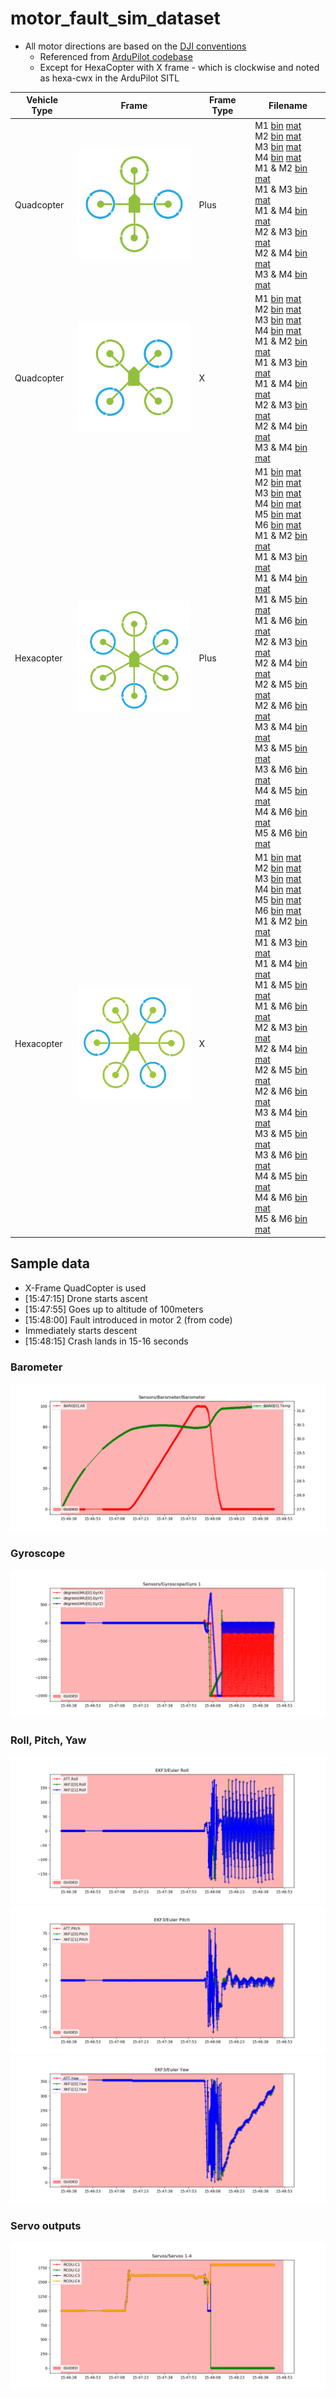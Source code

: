 # motor_fault_sim_dataset
- All motor directions are based on the [DJI conventions](https://forum44.djicdn.com/data/attachment/forum/201711/26/172348bppvtt1ot1nrtp5j.jpg)
  - Referenced from [ArduPilot codebase](https://github.com/ArduPilot/ardupilot/blob/19ff65a4add88e09821a963f41dfe6e6633d0aa8/libraries/SITL/SIM_Frame.cpp#L65)
  - Except for HexaCopter with X frame - which is clockwise and noted as hexa-cwx in the ArduPilot SITL

| Vehicle Type | Frame | Frame Type | Filename
| ----------- | ----------- | ----------- | ----------- |
| Quadcopter | <img src="images/quadplus.png" width="200"/> | Plus | M1 [bin](dist/quad-plus/m1.bin) [mat](dist/quad-plus/m1.mat) <br> M2 [bin](dist/quad-plus/m2.bin) [mat](dist/quad-plus/m2.mat)<br> M3 [bin](dist/quad-plus/m3.bin) [mat](dist/quad-plus/m3.mat)<br> M4 [bin](dist/quad-plus/m4.bin) [mat](dist/quad-plus/m4.mat)<br> M1 & M2 [bin](dist/quad-plus/m1m2.bin) [mat](dist/quad-plus/m1m2.mat)<br> M1 & M3 [bin](dist/quad-plus/m1m3.bin) [mat](dist/quad-plus/m1m3.mat)<br> M1 & M4 [bin](dist/quad-plus/m1m4.bin) [mat](dist/quad-plus/m1m4.mat)<br> M2 & M3 [bin](dist/quad-plus/m2m3.bin) [mat](dist/quad-plus/m2m3.mat)<br> M2 & M4 [bin](dist/quad-plus/m2m4.bin) [mat](dist/quad-plus/m2m4.mat)<br> M3 & M4 [bin](dist/quad-plus/m3m4.bin) [mat](dist/quad-plus/m3m4.mat)
| Quadcopter | <img src="images/quadx.png" width="200"/> | X | M1 [bin](dist/quad-x/m1.bin) [mat](dist/quad-x/m1.mat) <br> M2 [bin](dist/quad-x/m2.bin) [mat](dist/quad-x/m2.mat)<br> M3 [bin](dist/quad-x/m3.bin) [mat](dist/quad-x/m3.mat)<br> M4 [bin](dist/quad-x/m4.bin) [mat](dist/quad-x/m4.mat)<br> M1 & M2 [bin](dist/quad-x/m1m2.bin) [mat](dist/quad-x/m1m2.mat)<br> M1 & M3 [bin](dist/quad-x/m1m3.bin) [mat](dist/quad-x/m1m3.mat)<br> M1 & M4 [bin](dist/quad-x/m1m4.bin) [mat](dist/quad-x/m1m4.mat)<br> M2 & M3 [bin](dist/quad-x/m2m3.bin) [mat](dist/quad-x/m2m3.mat)<br> M2 & M4 [bin](dist/quad-x/m2m4.bin) [mat](dist/quad-x/m2m4.mat)<br> M3 & M4 [bin](dist/quad-x/m3m4.bin) [mat](dist/quad-x/m3m4.mat)
| Hexacopter | <img src="images/hexaplus.png" width="200"/> | Plus | M1 [bin](dist/hexa-plus/m1.bin) [mat](dist/hexa-plus/m1.mat)<br> M2 [bin](dist/hexa-plus/m2.bin) [mat](dist/hexa-plus/m2.mat)<br> M3 [bin](dist/hexa-plus/m3.bin) [mat](dist/hexa-plus/m3.mat)<br> M4 [bin](dist/hexa-plus/m4.bin) [mat](dist/hexa-plus/m4.mat)<br> M5 [bin](dist/hexa-plus/m5.bin) [mat](dist/hexa-plus/m5.mat)<br> M6 [bin](dist/hexa-plus/m6.bin) [mat](dist/hexa-plus/m6.mat)<br> M1 & M2 [bin](dist/hexa-plus/m1m2.bin) [mat](dist/hexa-plus/m1m2.mat)<br> M1 & M3 [bin](dist/hexa-plus/m1m3.bin) [mat](dist/hexa-plus/m1m3.mat)<br> M1 & M4 [bin](dist/hexa-plus/m1m4.bin) [mat](dist/hexa-plus/m1m4.mat)<br> M1 & M5 [bin](dist/hexa-plus/m1m5.bin) [mat](dist/hexa-plus/m1m5.mat)<br> M1 & M6 [bin](dist/hexa-plus/m1m6.bin) [mat](dist/hexa-plus/m1m6.mat)<br> M2 & M3 [bin](dist/hexa-plus/m2m3.bin) [mat](dist/hexa-plus/m2m3.mat)<br> M2 & M4 [bin](dist/hexa-plus/m2m4.bin) [mat](dist/hexa-plus/m2m4.mat)<br> M2 & M5 [bin](dist/hexa-plus/m2m5.bin) [mat](dist/hexa-plus/m2m5.mat)<br> M2 & M6 [bin](dist/hexa-plus/m2m6.bin) [mat](dist/hexa-plus/m2m6.mat)<br> M3 & M4 [bin](dist/hexa-plus/m3m4.bin) [mat](dist/hexa-plus/m3m4.mat)<br> M3 & M5 [bin](dist/hexa-plus/m3m5.bin) [mat](dist/hexa-plus/m3m5.mat)<br> M3 & M6 [bin](dist/hexa-plus/m3m6.bin) [mat](dist/hexa-plus/m3m6.mat)<br> M4 & M5 [bin](dist/hexa-plus/m4m5.bin) [mat](dist/hexa-plus/m4m5.mat)<br> M4 & M6 [bin](dist/hexa-plus/m4m6.bin) [mat](dist/hexa-plus/m4m6.mat)<br> M5 & M6 [bin](dist/hexa-plus/m5m6.bin) [mat](dist/hexa-plus/m5m6.mat)
| Hexacopter | <img src="images/hexax.png" width="200"/> | X | M1 [bin](dist/hexa-x/m1.bin) [mat](dist/hexa-x/m1.mat)<br> M2 [bin](dist/hexa-x/m2.bin) [mat](dist/hexa-x/m2.mat)<br> M3 [bin](dist/hexa-x/m3.bin) [mat](dist/hexa-x/m3.mat)<br> M4 [bin](dist/hexa-x/m4.bin) [mat](dist/hexa-x/m4.mat)<br> M5 [bin](dist/hexa-x/m5.bin) [mat](dist/hexa-x/m5.mat)<br> M6 [bin](dist/hexa-x/m6.bin) [mat](dist/hexa-x/m6.mat)<br> M1 & M2 [bin](dist/hexa-x/m1m2.bin) [mat](dist/hexa-x/m1m2.mat)<br> M1 & M3 [bin](dist/hexa-x/m1m3.bin) [mat](dist/hexa-x/m1m3.mat)<br> M1 & M4 [bin](dist/hexa-x/m1m4.bin) [mat](dist/hexa-x/m1m4.mat)<br> M1 & M5 [bin](dist/hexa-x/m1m5.bin) [mat](dist/hexa-x/m1m5.mat)<br> M1 & M6 [bin](dist/hexa-x/m1m6.bin) [mat](dist/hexa-x/m1m6.mat)<br> M2 & M3 [bin](dist/hexa-x/m2m3.bin) [mat](dist/hexa-x/m2m3.mat)<br> M2 & M4 [bin](dist/hexa-x/m2m4.bin) [mat](dist/hexa-x/m2m4.mat)<br> M2 & M5 [bin](dist/hexa-x/m2m5.bin) [mat](dist/hexa-x/m2m5.mat)<br> M2 & M6 [bin](dist/hexa-x/m2m6.bin) [mat](dist/hexa-x/m2m6.mat)<br> M3 & M4 [bin](dist/hexa-x/m3m4.bin) [mat](dist/hexa-x/m3m4.mat)<br> M3 & M5 [bin](dist/hexa-x/m3m5.bin) [mat](dist/hexa-x/m3m5.mat)<br> M3 & M6 [bin](dist/hexa-x/m3m6.bin) [mat](dist/hexa-x/m3m6.mat)<br> M4 & M5 [bin](dist/hexa-x/m4m5.bin) [mat](dist/hexa-x/m4m5.mat)<br> M4 & M6 [bin](dist/hexa-x/m4m6.bin) [mat](dist/hexa-x/m4m6.mat)<br> M5 & M6 [bin](dist/hexa-x/m5m6.bin) [mat](dist/hexa-x/m5m6.mat)



## Sample data

- X-Frame QuadCopter is used
- [15:47:15] Drone starts ascent
- [15:47:55] Goes up to altitude of 100meters
- [15:48:00] Fault introduced in motor 2 (from code)
- Immediately starts descent
- [15:48:15] Crash lands in 15-16 seconds

### Barometer
![](images/100m/Barometer.png)

### Gyroscope
![](images/100m/Gyro_1.png)

### Roll, Pitch, Yaw
![](images/100m/Euler_Roll.png)
![](images/100m/Euler_Pitch.png)
![](images/100m/Euler_Yaw.png)

### Servo outputs
![](images/100m/Servos_1-4.png)
